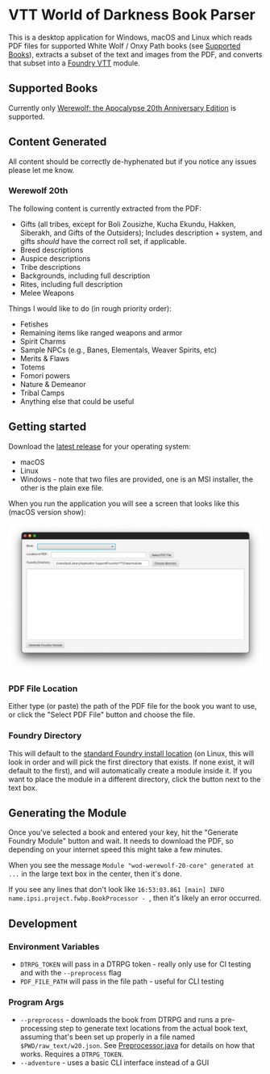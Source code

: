 # VTT World of Darkness Book Parser
This is a desktop application for Windows, macOS and Linux which reads PDF files for supported White Wolf / Onxy Path
books (see [Supported Books](#supported-books)), extracts a subset of the text and images from the PDF, and converts that
subset into a [Foundry VTT](https://foundryvtt.com) module.

## Supported Books
Currently only [Werewolf: the Apocalypse 20th Anniversary Edition](https://www.drivethrurpg.com/product/112871/Werewolf-The-Apocalypse-20th-Anniversary-Edition?term=Werewolf+the+apocalypse+20) is supported.

## Content Generated
All content should be correctly de-hyphenated but if you notice any issues please let me know.

### Werewolf 20th
The following content is currently extracted from the PDF:

* Gifts (all tribes, except for Boli Zousizhe, Kucha Ekundu, Hakken, Siberakh, and Gifts of the Outsiders);
  Includes description + system, and gifts _should_ have the correct roll set, if applicable.
* Breed descriptions
* Auspice descriptions
* Tribe descriptions
* Backgrounds, including full description
* Rites, including full description
* Melee Weapons

Things I would like to do (in rough priority order):

* Fetishes
* Remaining items like ranged weapons and armor
* Spirit Charms
* Sample NPCs (e.g., Banes, Elementals, Weaver Spirits, etc)
* Merits & Flaws
* Totems
* Fomori powers
* Nature & Demeanor
* Tribal Camps
* Anything else that could be useful

## Getting started
Download the [latest release](https://github.com/ipsi/vtt-wod-book-parser/releases) for your operating system:

* macOS
* Linux
* Windows - note that two files are provided, one is an MSI installer, the other is the plain
  exe file.

When you run the application you will see a screen that looks like this (macOS version show):

![default screen](docs/default-screen.png)

### PDF File Location
Either type (or paste) the path of the PDF file for the book you want to use, or click the "Select PDF File" button and
choose the file.

### Foundry Directory
This will default to the [standard Foundry install location](https://foundryvtt.com/article/configuration/)
(on Linux, this will look in order and will pick the first directory that exists. If none exist, it will default to the first),
and will automatically create a module inside it. If you want to place the module in a different
directory, click the button next to the text box.

## Generating the Module
Once you've selected a book and entered your key, hit the "Generate Foundry Module" button and
wait. It needs to download the PDF, so depending on your internet speed this might take a
few minutes.

When you see the message `Module "wod-werewolf-20-core" generated at ...` in the large text box in the center, then it's done.

If you see any lines that don't look like `16:53:03.861 [main] INFO name.ipsi.project.fwbp.BookProcessor - `,
then it's likely an error occurred.

## Development
### Environment Variables
* `DTRPG_TOKEN` will pass in a DTRPG token - really only use for CI testing and with the `--preprocess` flag
* `PDF_FILE_PATH` will pass in the file path - useful for CLI testing

### Program Args
* `--preprocess` - downloads the book from DTRPG and runs a pre-processing step to generate text locations from the
  actual book text, assuming that's been set up properly in a file named `$PWD/raw_text/w20.json`. See [Preprocessor.java](src/main/java/name/ipsi/project/fwbp/Preprocessor.java)
  for details on how that works. Requires a `DTRPG_TOKEN`.
* `--adventure` - uses a basic CLI interface instead of a GUI